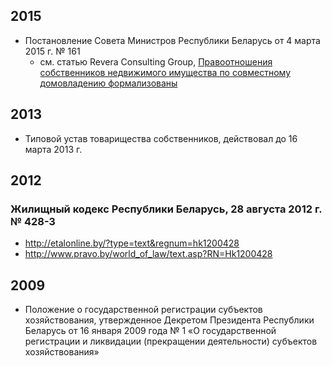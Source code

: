 ## 2015

* Постановление Совета Министров Республики Беларусь от 4 марта 2015 г. № 161
  * см. статью Revera Consulting Group, [Правоотношения собственников недвижимого имущества по совместному домовладению формализованы](http://revera.by/analytical_materials-sovmestnoe_domovladenie_pravootnosheniya.html)

## 2013

* Типовой устав товарищества собственников, действовал до 16 марта 2013 г.

## 2012

### Жилищный кодекс Республики Беларусь, 28 августа 2012 г. № 428-З

* http://etalonline.by/?type=text&regnum=hk1200428
* http://www.pravo.by/world_of_law/text.asp?RN=Hk1200428
  
## 2009

* Положение о государственной регистрации субъектов хозяйствования, утвержденное Декретом Президента Республики Беларусь от 16 января 2009 года № 1 «О государственной регистрации и ликвидации (прекращении деятельности) субъектов хозяйствования»
